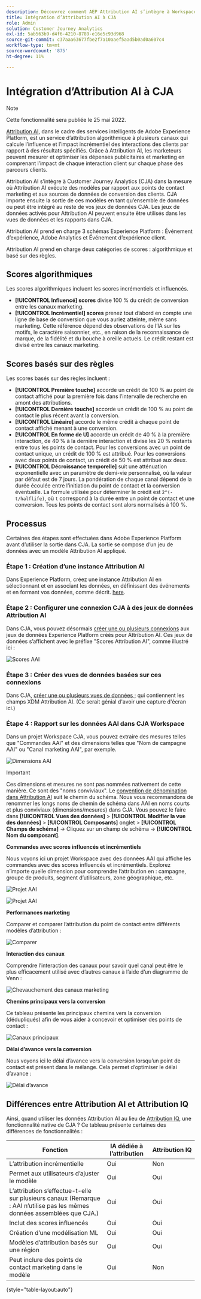 ```yaml
---
description: Découvrez comment AEP Attribution AI s’intègre à Workspace dans CJA.
title: Intégration d’Attribution AI à CJA
role: Admin
solution: Customer Journey Analytics
exl-id: 5ab563b9-d4f6-4210-8789-e16e5c93d968
source-git-commit: c37aaa63677fbe2f7a10aaef5aad5b0ad0a607c4
workflow-type: tm+mt
source-wordcount: '875'
ht-degree: 11%

---
```


# Intégration d’Attribution AI à CJA

>[!NOTE]
>
>Cette fonctionnalité sera publiée le 25 mai 2022.

[Attribution AI](https://experienceleague.adobe.com/docs/experience-platform/intelligent-services/attribution-ai/overview.html?lang=en), dans le cadre des services intelligents de Adobe Experience Platform, est un service d’attribution algorithmique à plusieurs canaux qui calcule l’influence et l’impact incrémentiel des interactions des clients par rapport à des résultats spécifiés. Grâce à Attribution AI, les marketeurs peuvent mesurer et optimiser les dépenses publicitaires et marketing en comprenant l’impact de chaque interaction client sur chaque phase des parcours clients.

Attribution AI s’intègre à Customer Journey Analytics (CJA) dans la mesure où Attribution AI exécute des modèles par rapport aux points de contact marketing et aux sources de données de conversion des clients. CJA importe ensuite la sortie de ces modèles en tant qu’ensemble de données ou peut être intégré au reste de vos jeux de données CJA. Les jeux de données activés pour Attribution AI peuvent ensuite être utilisés dans les vues de données et les rapports dans CJA.

Attribution AI prend en charge 3 schémas Experience Platform : Événement d’expérience, Adobe Analytics et Événement d’expérience client.

Attribution AI prend en charge deux catégories de scores : algorithmique et basé sur des règles.

## Scores algorithmiques

Les scores algorithmiques incluent les scores incrémentiels et influencés.

* **[!UICONTROL Influencé] scores** divise 100 % du crédit de conversion entre les canaux marketing.
* **[!UICONTROL Incrémentiel] scores** prenez tout d’abord en compte une ligne de base de conversion que vous auriez atteinte, même sans marketing. Cette référence dépend des observations de l’IA sur les motifs, le caractère saisonnier, etc., en raison de la reconnaissance de marque, de la fidélité et du bouche à oreille actuels. Le crédit restant est divisé entre les canaux marketing.

## Scores basés sur des règles

Les scores basés sur des règles incluent :

* **[!UICONTROL Première touche]** accorde un crédit de 100 % au point de contact affiché pour la première fois dans l’intervalle de recherche en amont des attributions.
* **[!UICONTROL Dernière touche]** accorde un crédit de 100 % au point de contact le plus récent avant la conversion.
* **[!UICONTROL Linéaire]** accorde le même crédit à chaque point de contact affiché menant à une conversion.
* **[!UICONTROL En forme de U]** accorde un crédit de 40 % à la première interaction, de 40 % à la dernière interaction et divise les 20 % restants entre tous les points de contact. Pour les conversions avec un point de contact unique, un crédit de 100 % est attribué. Pour les conversions avec deux points de contact, un crédit de 50 % est attribué aux deux.
* **[!UICONTROL Décroissance temporelle]** suit une atténuation exponentielle avec un paramètre de demi-vie personnalisé, où la valeur par défaut est de 7 jours. La pondération de chaque canal dépend de la durée écoulée entre l’initiation du point de contact et la conversion éventuelle. La formule utilisée pour déterminer le crédit est `2^(-t/halflife)`, où `t` correspond à la durée entre un point de contact et une conversion. Tous les points de contact sont alors normalisés à 100 %.

## Processus

Certaines des étapes sont effectuées dans Adobe Experience Platform avant d’utiliser la sortie dans CJA. La sortie se compose d’un jeu de données avec un modèle Attribution AI appliqué.

### Étape 1 : Création d’une instance Attribution AI

Dans Experience Platform, créez une instance Attribution AI en sélectionnant et en associant les données, en définissant des événements et en formant vos données, comme décrit. [here](https://experienceleague.adobe.com/docs/experience-platform/intelligent-services/attribution-ai/user-guide.html).

### Étape 2 : Configurer une connexion CJA à des jeux de données Attribution AI

Dans CJA, vous pouvez désormais [créer une ou plusieurs connexions](/help/connections/create-connection.md) aux jeux de données Experience Platform créés pour Attribution AI. Ces jeux de données s’affichent avec le préfixe &quot;Scores Attribution AI&quot;, comme illustré ici :

![Scores AAI](assets/aai-scores.png)

### Étape 3 : Créer des vues de données basées sur ces connexions

Dans CJA, [créer une ou plusieurs vues de données ;](/help/data-views/create-dataview.md) qui contiennent les champs XDM Attribution AI. (Ce serait génial d&#39;avoir une capture d&#39;écran ici.)

### Étape 4 : Rapport sur les données AAI dans CJA Workspace

Dans un projet Workspace CJA, vous pouvez extraire des mesures telles que &quot;Commandes AAI&quot; et des dimensions telles que &quot;Nom de campagne AAI&quot; ou &quot;Canal marketing AAI&quot;, par exemple.

![Dimensions AAI](assets/aai-dims.png)

>[!IMPORTANT]
>
>Ces dimensions et mesures ne sont pas nommées nativement de cette manière. Ce sont des &quot;noms conviviaux&quot;. Le [convention de dénomination dans Attribution AI](https://experienceleague.adobe.com/docs/experience-platform/intelligent-services/attribution-ai/input-output.html?lang=en#attribution-ai-output-data) suit le chemin du schéma. Nous vous recommandons de renommer les longs noms de chemin de schéma dans AAI en noms courts et plus conviviaux (dimensions/mesures) dans CJA. Vous pouvez le faire dans **[!UICONTROL Vues des données]** > **[!UICONTROL Modifier la vue des données]** > **[!UICONTROL Composants]** onglet > **[!UICONTROL Champs de schéma]** -> Cliquez sur un champ de schéma -> **[!UICONTROL Nom du composant]**.


**Commandes avec scores influencés et incrémentiels**

Nous voyons ici un projet Workspace avec des données AAI qui affiche les commandes avec des scores influencés et incrémentiels. Explorez n’importe quelle dimension pour comprendre l’attribution en : campagne, groupe de produits, segment d’utilisateurs, zone géographique, etc.

![Projet AAI](assets/aai-project.png)

![Projet AAI](assets/aai-project2.png)

**Performances marketing**

Comparer et comparer l’attribution du point de contact entre différents modèles d’attribution :

![Comparer](assets/compare.png)

**Interaction des canaux**

Comprendre l’interaction des canaux pour savoir quel canal peut être le plus efficacement utilisé avec d’autres canaux à l’aide d’un diagramme de Venn :

![Chevauchement des canaux marketing](assets/mc-overlap.png)

**Chemins principaux vers la conversion**

Ce tableau présente les principaux chemins vers la conversion (dédupliqués) afin de vous aider à concevoir et optimiser des points de contact :

![Canaux principaux](assets/top-channels.png)

**Délai d’avance vers la conversion**

Nous voyons ici le délai d’avance vers la conversion lorsqu’un point de contact est présent dans le mélange. Cela permet d’optimiser le délai d’avance :

![Délai d’avance](assets/lead-time.png)

## Différences entre Attribution AI et Attribution IQ

Ainsi, quand utiliser les données Attribution AI au lieu de [Attribution IQ](/help/analysis-workspace/attribution/overview.md), une fonctionnalité native de CJA ? Ce tableau présente certaines des différences de fonctionnalités :

| Fonction | IA dédiée à l’attribution | Attribution IQ |
| --- | --- | --- |
| L’attribution incrémentielle | Oui | Non |
| Permet aux utilisateurs d’ajuster le modèle | Oui | Oui |
| L’attribution s’effectue-t-elle sur plusieurs canaux (Remarque : AAI n’utilise pas les mêmes données assemblées que CJA.) | Oui | Oui |
| Inclut des scores influencés | Oui | Oui |
| Création d’une modélisation ML | Oui | Oui |
| Modèles d’attribution basés sur une région | Oui | Oui |
| Peut inclure des points de contact marketing dans le modèle | Oui | Non |

{style=&quot;table-layout:auto&quot;}
